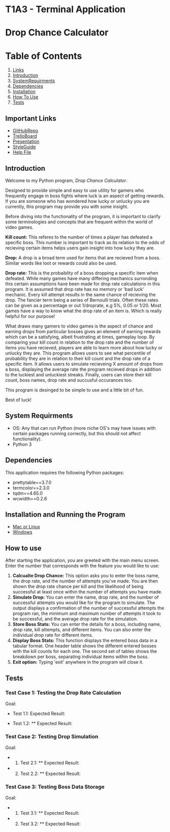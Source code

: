 # T1A3 - Terminal Application
# **Drop Chance Calculator**

# Table of Contents

1. [Links](#ImportantLinks)
2. [Introduction](#Introduction)
3. [SystemRequirments](#system-requirments)
4. [Dependencies](#Dependencies)
5. [Installation](#Installation)
6. [How To Use](#how-to-use)
7. [Tests](#tests)

## Important Links <a name="ImportantLinks"></a>

* [GitHubRepo](https://github.com/CameronWD/T1A3)
* [TrelloBoard](https://trello.com/b/3npKVqHD/t1a3-drop-rate-calculator)
* [Presentation]()
* [StyleGuide](https://peps.python.org/pep-0008/)
* [Help File]()

## Introduction <a name="Introduction"></a>

Welcome to my Python program, *Drop Chance Calculator*. 

Designed to provide simple and easy to use utility for gamers who frequently engage in boss fights where luck is an aspect of getting rewards. If you are someone who has wondered how lucky or unlucky you are currently, this program may provide you with some insight. 

Before diving into the functionality of the program, it is important to clarify some terminologies and concepts that are frequent within the world of video games. 

**Kill count:** This referes to the number of times a player has defeated a specific boss. This number is important to track as its relation to the odds of recieving certain items helps users gain insight into how lucky they are. 

**Drop:** A drop is a broad term used for items that are recieved from a boss. Similar words like loot or rewards could also be used. 

**Drop rate:** This is the probaiblity of a boss dropping a specific item when defeated. While many games have many differing mechanics surronding this certain assumptions have been made for drop rate calculations in this program. It is assumed that drop rate has no memory or 'bad luck' mechanic. Every kill attempt results in the same chance of recieving the drop. The fancier term being a series of Bernoulli trials. Often these rates can be given as a percentage or out 1/droprate, e.g 5%, 0.05 or 1/20.  Most games have a way to know what the drop rate of an item is. Which is really helpful for our purpose!

What draws many gamers to video games is the aspect of chance and earning drops from particular bosses gives an element of earning rewards which can be a satisfying, albeit frustrating at times, gameplay loop. By comparing your kill count in relation to the drop rate and the number of items you have recieved, players are able to learn more about how lucky or unlucky they are. This program allows users to see what percentile of probability they are in relation to their kill count and the drop rate of a specific item. It allows users to simulate recieveing X amount of drops from a boss, displaying the average rate the program recieved drops in addition to the luckiest and unluckiest streaks. Finally, users can store their kill count, boss names, drop rate and succusful occurances too. 

This program is desinged to be simple to use and a little bit of fun.

Best of luck!

## System Requirments <a name="System"></a>

- OS: Any that can run Python (more niche OS's may have issues with certain packages running correctly, but this should not affect functionality).
- Python 3

## Dependencies <a name="Dependencies"></a>

This application requires the following Python packages:

- prettytable==3.7.0
- termcolor==2.3.0
- tqdm==4.65.0
- wcwidth==0.2.6

## Installation and Running the Program<a name="Installation"></a>

- [Mac or Linux](helpMacLinux.md)
- [Windows](helpWindows.md)

## How to use <a name="How"></a>

After starting the application, you are greeted with the main menu screen. Enter the number that corresponds with the feature you would like to use:

1. **Calcualte Drop Chance:** This option asks you to enter the boss name, the drop rate, and the number of attempts you've made. You are then shown the drop rate chance per kill and the likelihood of being successful at least once within the number of attempts you have made.
2. **Simulate Drop:** You can enter the name, drop rate, and the number of successful attempts you would like for the program to simulate. The output displays a confirmation of the number of successful attempts the program ran, the minimum and maximum number of attempts it took to be successful, and the average drop rate for the simulation.
3. **Store Boss Stats:** You can enter the details for a boss, including name, drop rate, kill attempts, and different items. You can also enter the individual drop rate for different items.
4. **Display Boss Stats:** This function displays the entered boss data in a tabular format. One header table shows the different entered bosses with the kill counts for each one. The second set of tables shows the breakdown per boss, separating individual items within the boss.
5. **Exit option:** Typing 'exit' anywhere in the program will close it.

## Tests <a name="Test"></a>

### Test Case 1: Testing the Drop Rate Calculation
Goal:

* Test 1.1: 
     Expected Result:

* Test 1.2: 
** Expected Result:

### Test Case 2: Testing Drop Simulation
Goal:

* 1. Test 2.1: 
** Expected Result:

* 2. Test 2.2: 
** Expected Result:

### Test Case 3: Testing Boss Data Storage
Goal:

* 1. Test 3.1: 
** Expected Result:

* 2. Test 3.2: 
** Expected Result: